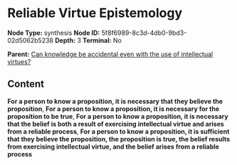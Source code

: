# Reliable Virtue Epistemology

**Node Type:** synthesis
**Node ID:** 5f8f6989-8c3d-4db0-9bd3-02d5062b5238
**Depth:** 3
**Terminal:** No

**Parent:** [Can knowledge be accidental even with the use of intellectual virtues?](can-knowledge-be-accidental-even-with-the-use-of-intellectual-virtues.md)

## Content

**For a person to know a proposition, it is necessary that they believe the proposition**, **For a person to know a proposition, it is necessary for the proposition to be true**, **For a person to know a proposition, it is necessary that the belief is both a result of exercising intellectual virtue and arises from a reliable process**, **For a person to know a proposition, it is sufficient that they believe the proposition, the proposition is true, the belief results from exercising intellectual virtue, and the belief arises from a reliable process**

